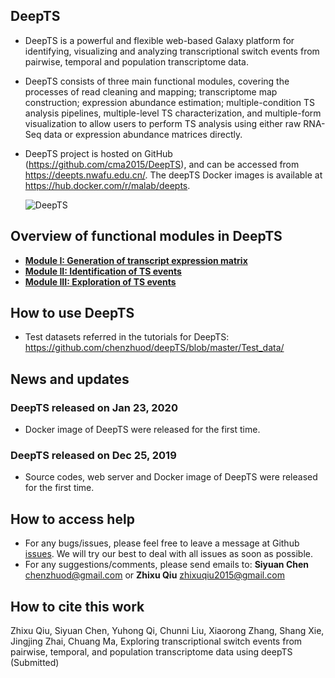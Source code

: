 ## DeepTS
- DeepTS is a powerful and flexible web-based Galaxy platform for identifying, visualizing and analyzing transcriptional switch events from pairwise, temporal and population transcriptome data.

- DeepTS consists of three main functional modules, covering the processes of read cleaning and mapping; transcriptome map construction; expression abundance estimation; multiple-condition TS analysis pipelines, multiple-level TS characterization, and multiple-form visualization to allow users to perform TS analysis using either raw RNA-Seq data or expression abundance matrices directly.

- DeepTS project is hosted on GitHub (https://github.com/cma2015/DeepTS), and can be accessed from https://deepts.nwafu.edu.cn/. The deepTS Docker images is available at https://hub.docker.com/r/malab/deepts.

    ![DeepTS](https://github.com/cma2015/DeepTS/blob/master/Tutorials/deepTS_images/Figure%201_Overview_of_deepTS.png)

## Overview of functional modules in DeepTS
- [**Module I: Generation of transcript expression matrix**](https://github.com/chenzhuod/deepTS/blob/master/Tutorials/Module%20I.md)
- [**Module II: Identification of TS events**](https://github.com/cma2015/DeepTS/blob/master/Tutorials/Module2.md)
- [**Module III: Exploration of TS events**](https://github.com/cma2015/DeepTS/blob/master/Tutorials/Module3.md)


## How to use DeepTS

- Test datasets referred in the tutorials for DeepTS: https://github.com/chenzhuod/deepTS/blob/master/Test_data/

## News and updates

### DeepTS released on Jan 23, 2020

- Docker image of DeepTS were released for the first time.

### DeepTS released on Dec 25, 2019

- Source codes, web server and Docker image of DeepTS were released for the first time.

## How to access help
* For any bugs/issues, please feel free to leave a message at Github [issues](<https://github.com/chenzhuod/deepTS/issues>). We will try our best to deal with all issues as soon as possible.
* For any suggestions/comments, please send emails to: __Siyuan Chen__ <chenzhuod@gmail.com> or __Zhixu Qiu__ <zhixuqiu2015@gmail.com>

## How to cite this work
Zhixu Qiu, Siyuan Chen, Yuhong Qi,  Chunni Liu, Xiaorong Zhang, Shang Xie, Jingjing Zhai, Chuang Ma, Exploring transcriptional switch events from pairwise, temporal, and population transcriptome data using deepTS (Submitted)
